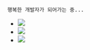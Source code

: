 ```
행복한 개발자가 되어가는 중...
```
- <a href="https://velog.io/@pppp0722" target="_blank"><img src="https://img.shields.io/badge/Velog-27c999?style=flat-square&logo=Velog&logoColor=white"/></a>
- <a href="https://ilhwanee.notion.site/dc8953f616444b89a3419da1c9cd2ebe" target="_blank"><img src="https://img.shields.io/badge/Notion-000000?style=flat-square&logo=Notion&logoColor=white"/></a>
- <a href="mailto:dev_ilhwanee@naver.com" target="_blank"><img src="https://img.shields.io/badge/Mail-03C75A?style=flat-square&logo=Gmail&logoColor=white"/></a>
